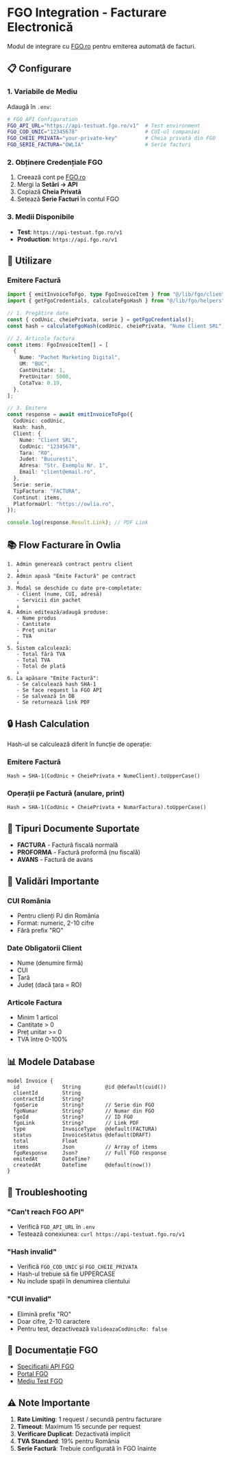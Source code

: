 # FGO Integration - Facturare Electronică

Modul de integrare cu [FGO.ro](https://www.fgo.ro) pentru emiterea automată de facturi.

## 📋 Configurare

### 1. Variabile de Mediu

Adaugă în `.env`:

```bash
# FGO API Configuration
FGO_API_URL="https://api-testuat.fgo.ro/v1"  # Test environment
FGO_COD_UNIC="12345678"                      # CUI-ul companiei
FGO_CHEIE_PRIVATA="your-private-key"         # Cheia privată din FGO
FGO_SERIE_FACTURA="OWLIA"                    # Serie facturi
```

### 2. Obținere Credențiale FGO

1. Creează cont pe [FGO.ro](https://www.fgo.ro)
2. Mergi la **Setări → API**
3. Copiază **Cheia Privată**
4. Setează **Serie Facturi** în contul FGO

### 3. Medii Disponibile

- **Test**: `https://api-testuat.fgo.ro/v1`
- **Production**: `https://api.fgo.ro/v1`

## 🚀 Utilizare

### Emitere Factură

```typescript
import { emitInvoiceToFgo, type FgoInvoiceItem } from "@/lib/fgo/client";
import { getFgoCredentials, calculateFgoHash } from "@/lib/fgo/helpers";

// 1. Pregătire date
const { codUnic, cheiePrívata, serie } = getFgoCredentials();
const hash = calculateFgoHash(codUnic, cheiePrívata, "Nume Client SRL");

// 2. Articole factura
const items: FgoInvoiceItem[] = [
  {
    Nume: "Pachet Marketing Digital",
    UM: "BUC",
    CantUnitate: 1,
    PretUnitar: 5000,
    CotaTva: 0.19,
  },
];

// 3. Emitere
const response = await emitInvoiceToFgo({
  CodUnic: codUnic,
  Hash: hash,
  Client: {
    Nume: "Client SRL",
    CodUnic: "12345678",
    Tara: "RO",
    Judet: "Bucuresti",
    Adresa: "Str. Exemplu Nr. 1",
    Email: "client@email.ro",
  },
  Serie: serie,
  TipFactura: "FACTURA",
  Continut: items,
  PlatformaUrl: "https://owlia.ro",
});

console.log(response.Result.Link); // PDF Link
```

## 📚 Flow Facturare în Owlia

```
1. Admin generează contract pentru client
   ↓
2. Admin apasă "Emite Factură" pe contract
   ↓
3. Modal se deschide cu date pre-completate:
   - Client (nume, CUI, adresă)
   - Servicii din pachet
   ↓
4. Admin editează/adaugă produse:
   - Nume produs
   - Cantitate
   - Preț unitar
   - TVA
   ↓
5. Sistem calculează:
   - Total fără TVA
   - Total TVA
   - Total de plată
   ↓
6. La apăsare "Emite Factură":
   - Se calculează hash SHA-1
   - Se face request la FGO API
   - Se salvează în DB
   - Se returnează link PDF
```

## 🔒 Hash Calculation

Hash-ul se calculează diferit în funcție de operație:

### Emitere Factură
```
Hash = SHA-1(CodUnic + CheiePrívata + NumeClient).toUpperCase()
```

### Operații pe Factură (anulare, print)
```
Hash = SHA-1(CodUnic + CheiePrívata + NumarFactura).toUpperCase()
```

## 📝 Tipuri Documente Suportate

- **FACTURA** - Factură fiscală normală
- **PROFORMA** - Factură proformă (nu fiscală)
- **AVANS** - Factură de avans

## 🎯 Validări Importante

### CUI România
- Pentru clienți PJ din România
- Format: numeric, 2-10 cifre
- Fără prefix "RO"

### Date Obligatorii Client
- Nume (denumire firmă)
- CUI
- Țară
- Județ (dacă țara = RO)

### Articole Factura
- Minim 1 articol
- Cantitate > 0
- Preț unitar >= 0
- TVA între 0-100%

## 📊 Modele Database

```prisma
model Invoice {
  id              String        @id @default(cuid())
  clientId        String
  contractId      String?
  fgoSerie        String?       // Serie din FGO
  fgoNumar        String?       // Numar din FGO
  fgoId           String?       // ID FGO
  fgoLink         String?       // Link PDF
  type            InvoiceType   @default(FACTURA)
  status          InvoiceStatus @default(DRAFT)
  total           Float
  items           Json          // Array of items
  fgoResponse     Json?         // Full FGO response
  emitedAt        DateTime?
  createdAt       DateTime      @default(now())
}
```

## 🐛 Troubleshooting

### "Can't reach FGO API"
- Verifică `FGO_API_URL` în `.env`
- Testează conexiunea: `curl https://api-testuat.fgo.ro/v1`

### "Hash invalid"
- Verifică `FGO_COD_UNIC` și `FGO_CHEIE_PRIVATA`
- Hash-ul trebuie să fie UPPERCASE
- Nu include spații în denumirea clientului

### "CUI invalid"
- Elimină prefix "RO"
- Doar cifre, 2-10 caractere
- Pentru test, dezactivează `ValideazaCodUnicRo: false`

## 📖 Documentație FGO

- [Specificații API FGO](http://testapp.fgo.ro/publicws/files/specificatii-api-latest.pdf)
- [Portal FGO](https://www.fgo.ro)
- [Mediu Test FGO](https://testuat.fgo.ro)

## ⚠️ Note Importante

1. **Rate Limiting**: 1 request / secundă pentru facturare
2. **Timeout**: Maximum 15 secunde per request
3. **Verificare Duplicat**: Dezactivată implicit
4. **TVA Standard**: 19% pentru România
5. **Serie Factură**: Trebuie configurată în FGO înainte

